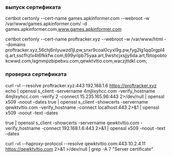 
### выпуск сертификата

certbot certonly --cert-name games.apkinformer.com --webroot -w /var/www/games.apkinformer.com/ -d games.apkinformer.com,www.games.apkinformer.com

certbot certonly --cert-name proftracker.xyz --webroot -w /var/www/html --domains proftracker.xyz,56chj6nlyuwzd1jl.pw,snxr9coal0cyxl9g.pw,fyg2lg1qq0rgpl4q.art,sscfhzlx4t6fkkfw.com,699yrlpb75yaa.art,9wshcjxsjjy6da.art,fbtopobtokcwwd.com,lsgmmpzbipebxu.com,qewktvltio.com,waczjttdkl.com;


###   проверка сертификата 
curl -vI --resolve proftracker.xyz:443:192.168.1.6 https://proftracker.xyz
echo | openssl s_client -servername 4mjlixyhcc.com -verify_hostname 4mjlixyhcc.com -verify 2 -connect 15.235.165.96:443 2>/dev/null | openssl x509 -noout -dates
true | openssl s_client -showcerts -servername qewktvltio.com -verify_hostname -connect localhost:443 2>&1 | openssl x509 -noout -text -dates 



true | openssl s_client -showcerts -servername qewktvltio.com -verify_hostname -connect 192.168.1.6:443 2>&1 | openssl x509 -noout -text -dates 

curl -vI --haproxy-protocol --resolve qewktvltio.com:443:10.2.4.11 https://qewktvltio.com 2>&1 >/dev/null | grep -A 7 "Server certificate"